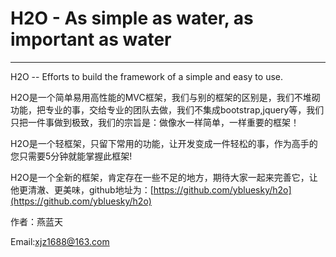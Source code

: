 # H2O - As simple as water, as important as water

---

H2O -- Efforts to build the framework of a simple and easy to use.

H2O是一个简单易用高性能的MVC框架，我们与别的框架的区别是，我们不堆砌功能，把专业的事，交给专业的团队去做，我们不集成bootstrap,jquery等，我们只把一件事做到极致，我们的宗旨是：做像水一样简单，一样重要的框架！

H2O是一个轻框架，只留下常用的功能，让开发变成一件轻松的事，作为高手的您只需要5分钟就能掌握此框架!

H2O是一个全新的框架，肯定存在一些不足的地方，期待大家一起来完善它，让他更清澈、更美味，github地址为：[https://github.com/ybluesky/h2o](https://github.com/ybluesky/h2o)







作者：燕蓝天

Email:xjz1688@163.com


